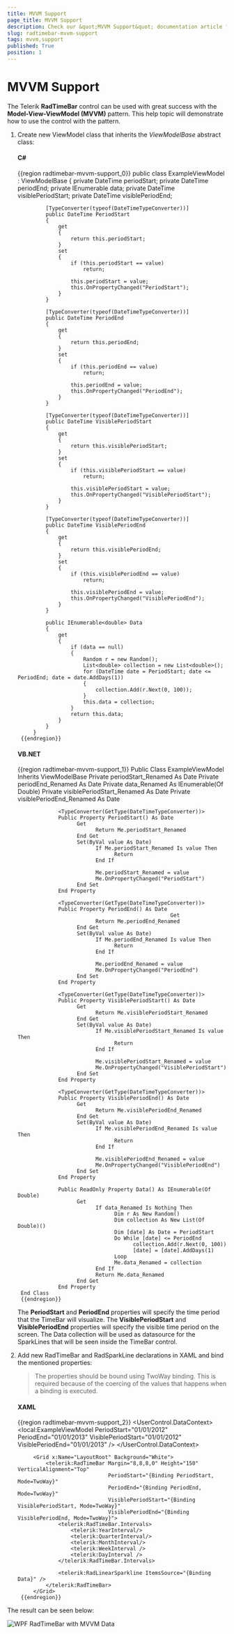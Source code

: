 ```yaml
---
title: MVVM Support
page_title: MVVM Support
description: Check our &quot;MVVM Support&quot; documentation article for the RadTimeBar {{ site.framework_name }} control.
slug: radtimebar-mvvm-support
tags: mvvm,support
published: True
position: 1
---
```


# MVVM Support

The Telerik __RadTimeBar__ control can be used with great success with the __Model-View-ViewModel (MVVM)__ pattern. This help topic will demonstrate how to use the control with the pattern.

1. Create new ViewModel class that inherits the *ViewModelBase* abstract class:

	#### __C#__
	{{region radtimebar-mvvm-support_0}}
		public class ExampleViewModel : ViewModelBase
			{
				private DateTime periodStart;
				private DateTime periodEnd;
				private IEnumerable<double> data;
				private DateTime visiblePeriodStart;
				private DateTime visiblePeriodEnd;
		
				[TypeConverter(typeof(DateTimeTypeConverter))]
				public DateTime PeriodStart
				{
					get
					{
						return this.periodStart;
					}
					set
					{
						if (this.periodStart == value)
							return;
		
						this.periodStart = value;
						this.OnPropertyChanged("PeriodStart");
					}
				}
		
				[TypeConverter(typeof(DateTimeTypeConverter))]
				public DateTime PeriodEnd
				{
					get
					{
						return this.periodEnd;
					}
					set
					{
						if (this.periodEnd == value)
							return;
		
						this.periodEnd = value;
						this.OnPropertyChanged("PeriodEnd");
					}
				}
		
				[TypeConverter(typeof(DateTimeTypeConverter))]
				public DateTime VisiblePeriodStart
				{
					get
					{
						return this.visiblePeriodStart;
					}
					set
					{
						if (this.visiblePeriodStart == value)
							return;
		
						this.visiblePeriodStart = value;
						this.OnPropertyChanged("VisiblePeriodStart");
					}
				}
		
				[TypeConverter(typeof(DateTimeTypeConverter))]
				public DateTime VisiblePeriodEnd
				{
					get
					{
						return this.visiblePeriodEnd;
					}
					set
					{
						if (this.visiblePeriodEnd == value)
							return;
		
						this.visiblePeriodEnd = value;
						this.OnPropertyChanged("VisiblePeriodEnd");
					}
				}
		
				public IEnumerable<double> Data
				{
					get
					{
						if (data == null)
						{
							Random r = new Random();
							List<double> collection = new List<double>();
							for (DateTime date = PeriodStart; date <= PeriodEnd; date = date.AddDays(1))
							{
								collection.Add(r.Next(0, 100));
							}
							this.data = collection;
						}
						return this.data;
					}
				}
			}
		{{endregion}}

	#### __VB.NET__
	{{region radtimebar-mvvm-support_1}}
		Public Class ExampleViewModel Inherits ViewModelBase
					Private periodStart_Renamed As Date
					Private periodEnd_Renamed As Date
					Private data_Renamed As IEnumerable(Of Double)
					Private visiblePeriodStart_Renamed As Date
					Private visiblePeriodEnd_Renamed As Date
		
					<TypeConverter(GetType(DateTimeTypeConverter))>
					Public Property PeriodStart() As Date
						  Get
								Return Me.periodStart_Renamed
						  End Get
						  Set(ByVal value As Date)
								If Me.periodStart_Renamed Is value Then
									  Return
								End If
		
								Me.periodStart_Renamed = value
								Me.OnPropertyChanged("PeriodStart")
						  End Set
					End Property
		
					<TypeConverter(GetType(DateTimeTypeConverter))>
					Public Property PeriodEnd() As Date
														Get
								Return Me.periodEnd_Renamed
						  End Get
						  Set(ByVal value As Date)
								If Me.periodEnd_Renamed Is value Then
									  Return
								End If
		
								Me.periodEnd_Renamed = value
								Me.OnPropertyChanged("PeriodEnd")
						  End Set
					End Property
		
					<TypeConverter(GetType(DateTimeTypeConverter))>
					Public Property VisiblePeriodStart() As Date
						  Get
								Return Me.visiblePeriodStart_Renamed
						  End Get
						  Set(ByVal value As Date)
								If Me.visiblePeriodStart_Renamed Is value Then
									  Return
								End If
		
								Me.visiblePeriodStart_Renamed = value
								Me.OnPropertyChanged("VisiblePeriodStart")
						  End Set
					End Property
		
					<TypeConverter(GetType(DateTimeTypeConverter))>
					Public Property VisiblePeriodEnd() As Date
						  Get
								Return Me.visiblePeriodEnd_Renamed
						  End Get
						  Set(ByVal value As Date)
								If Me.visiblePeriodEnd_Renamed Is value Then
									  Return
								End If
		
								Me.visiblePeriodEnd_Renamed = value
								Me.OnPropertyChanged("VisiblePeriodEnd")
						  End Set
					End Property
		
					Public ReadOnly Property Data() As IEnumerable(Of Double)
						  Get
								If data_Renamed Is Nothing Then
									  Dim r As New Random()
									  Dim collection As New List(Of Double)()
									  Dim [date] As Date = PeriodStart
									  Do While [date] <= PeriodEnd
											collection.Add(r.Next(0, 100))
											[date] = [date].AddDays(1)
									  Loop
									  Me.data_Renamed = collection
								End If
								Return Me.data_Renamed
						  End Get
					End Property
		End Class
		{{endregion}}

	The __PeriodStart__ and __PeriodEnd__ properties will specify the time period that the TimeBar will visualize. The __VisiblePeriodStart__ and __VisiblePeriodEnd__ properties will specify the visible time period on the screen. The Data collection will be used as datasource for the SparkLines that will be seen inside the TimeBar control.

2. Add new RadTimeBar and RadSparkLine declarations in XAML and bind the mentioned properties:

	>The properties should be bound using TwoWay binding. This is required because of the coercing of the values that happens when a binding is executed.

	#### __XAML__

	{{region radtimebar-mvvm-support_2}}
		<UserControl.DataContext>
				<local:ExampleViewModel PeriodStart="01/01/2012" PeriodEnd="01/01/2013" VisiblePeriodStart="01/01/2012" VisiblePeriodEnd="01/01/2013" />
			</UserControl.DataContext>
		
			<Grid x:Name="LayoutRoot" Background="White">
				<telerik:RadTimeBar Margin="8,8,8,0" Height="150" VerticalAlignment="Top"
									PeriodStart="{Binding PeriodStart, Mode=TwoWay}"
									PeriodEnd="{Binding PeriodEnd, Mode=TwoWay}"
									VisiblePeriodStart="{Binding VisiblePeriodStart, Mode=TwoWay}"
									VisiblePeriodEnd="{Binding VisiblePeriodEnd, Mode=TwoWay}">
					<telerik:RadTimeBar.Intervals>
						<telerik:YearInterval/>
						<telerik:QuarterInterval/>
						<telerik:MonthInterval/>
						<telerik:WeekInterval />
						<telerik:DayInterval />
					</telerik:RadTimeBar.Intervals>
		
					<telerik:RadLinearSparkline ItemsSource="{Binding Data}" />
				</telerik:RadTimeBar>
			</Grid>
		{{endregion}}

The result can be seen below:

![WPF RadTimeBar with MVVM Data](images/radtimebar_mvvm.PNG)